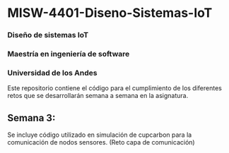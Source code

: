 # MISW-4401-Diseno-Sistemas-IoT
### Diseño de sistemas IoT
### Maestría en ingeniería de software
### Universidad de los Andes

Este repositorio contiene el código para el cumplimiento de los diferentes retos que se desarrollarán semana a semana en la asignatura.

## Semana 3:
Se incluye código utilizado en simulación de cupcarbon para la comunicación de nodos sensores. (Reto capa de comunicación)
